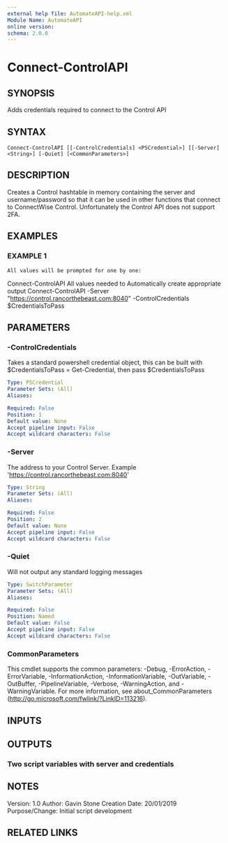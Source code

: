 ```yaml
---
external help file: AutomateAPI-help.xml
Module Name: AutomateAPI
online version:
schema: 2.0.0
---
```


# Connect-ControlAPI

## SYNOPSIS
Adds credentials required to connect to the Control API

## SYNTAX

```
Connect-ControlAPI [[-ControlCredentials] <PSCredential>] [[-Server] <String>] [-Quiet] [<CommonParameters>]
```

## DESCRIPTION
Creates a Control hashtable in memory containing the server and username/password so that it can be used in other functions that connect to ConnectWise Control.
Unfortunately the Control API does not support 2FA.

## EXAMPLES

### EXAMPLE 1
```
All values will be prompted for one by one:
```

Connect-ControlAPI
All values needed to Automatically create appropriate output
Connect-ControlAPI -Server "https://control.rancorthebeast.com:8040" -ControlCredentials $CredentialsToPass

## PARAMETERS

### -ControlCredentials
Takes a standard powershell credential object, this can be built with $CredentialsToPass = Get-Credential, then pass $CredentialsToPass

```yaml
Type: PSCredential
Parameter Sets: (All)
Aliases:

Required: False
Position: 1
Default value: None
Accept pipeline input: False
Accept wildcard characters: False
```

### -Server
The address to your Control Server.
Example 'https://control.rancorthebeast.com:8040'

```yaml
Type: String
Parameter Sets: (All)
Aliases:

Required: False
Position: 2
Default value: None
Accept pipeline input: False
Accept wildcard characters: False
```

### -Quiet
Will not output any standard logging messages

```yaml
Type: SwitchParameter
Parameter Sets: (All)
Aliases:

Required: False
Position: Named
Default value: False
Accept pipeline input: False
Accept wildcard characters: False
```

### CommonParameters
This cmdlet supports the common parameters: -Debug, -ErrorAction, -ErrorVariable, -InformationAction, -InformationVariable, -OutVariable, -OutBuffer, -PipelineVariable, -Verbose, -WarningAction, and -WarningVariable.
For more information, see about_CommonParameters (http://go.microsoft.com/fwlink/?LinkID=113216).

## INPUTS

## OUTPUTS

### Two script variables with server and credentials
## NOTES
Version:        1.0
Author:         Gavin Stone
Creation Date:  20/01/2019
Purpose/Change: Initial script development

## RELATED LINKS
